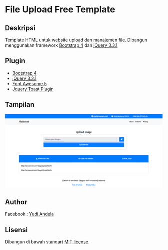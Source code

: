 # File Upload Free Template

## Deskripsi

Template HTML untuk website upload dan manajemen file.
Dibangun menggunakan framework [Bootstrap 4](https://getbootstrap.com) dan [jQuery 3.3.1](http://jquery.com/)

## Plugin

* [Bootstrap 4](https://getbootstrap.com)
* [jQuery 3.3.1](http://jquery.com/)
* [Font Awesome 5](https://fontawesome.com/)
* [Jquery Toast Plugin](https://kamranahmed.info/toast/)

## Tampilan

![Template Preview](https://github.com/yudiandela/file-upload-html-template/raw/master/new-template-preview.png "Template Preview")

## Author

Facebook : [Yudi Andela](https://www.facebook.com/Ody12)

## Lisensi

Dibangun di bawah standart [MIT license](https://opensource.org/licenses/MIT).